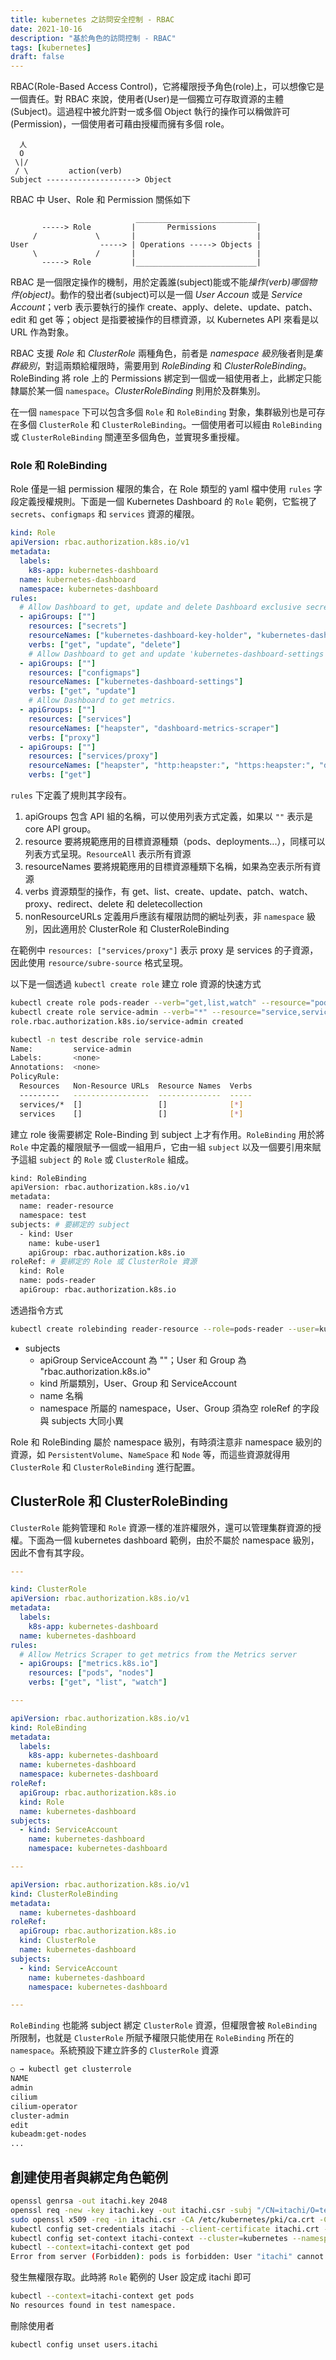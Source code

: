```yaml
---
title: kubernetes 之訪問安全控制 - RBAC
date: 2021-10-16
description: "基於角色的訪問控制 - RBAC"
tags: [kubernetes]
draft: false
---
```


RBAC(Role-Based Access Control)，它將權限授予角色(role)上，可以想像它是一個責任。對 RBAC 來說，使用者(User)是一個獨立可存取資源的主體(Subject)。這過程中被允許對一或多個 Object 執行的操作可以稱做許可(Permission)，一個使用者可藉由授權而擁有多個 role。

```
  人
  O
 \|/
 / \         action(verb)
Subject --------------------> Object
```


RBAC 中 User、Role 和 Permission 關係如下
``` 
                            ___________________________
       -----> Role         |       Permissions         |
     /             \       |                           |
User                -----> | Operations -----> Objects |
     \             /       |                           |
       -----> Role         |___________________________|
```

RBAC 是一個限定操作的機制，用於定義誰(subject)能或不能*操作(verb)*哪個*物件(object)*。動作的發出者(subject)可以是一個 *User Accoun* 或是 *Service Account*；verb 表示要執行的操作 create、apply、delete、update、patch、edit 和 get 等；object 是指要被操作的目標資源，以 Kubernetes API 來看是以 URL 作為對象。

RBAC 支援 *Role* 和 *ClusterRole* 兩種角色，前者是 *namespace 級別*後者則是*集群級別*，對這兩類給權限時，需要用到 *RoleBinding* 和 *ClusterRoleBinding*。RoleBinding 將 role 上的 Permissions 綁定到一個或一組使用者上，此綁定只能隸屬於某一個 `namespace`。*ClusterRoleBinding* 則用於及群集別。

在一個 `namespace` 下可以包含多個 `Role` 和 `RoleBinding` 對象，集群級別也是可存在多個 `ClusterRole` 和 `ClusterRoleBinding`。一個使用者可以經由 `RoleBinding` 或 `ClusterRoleBinding` 關連至多個角色，並實現多重授權。

### Role 和 RoleBinding
Role 僅是一組 permission 權限的集合，在 Role 類型的 yaml 檔中使用 `rules` 字段定義授權規則。下面是一個 Kubernetes Dashboard 的 `Role` 範例，它監視了 `secrets`、`configmaps` 和 `services` 資源的權限。

```yaml
kind: Role
apiVersion: rbac.authorization.k8s.io/v1
metadata:
  labels:
    k8s-app: kubernetes-dashboard
  name: kubernetes-dashboard
  namespace: kubernetes-dashboard
rules:
  # Allow Dashboard to get, update and delete Dashboard exclusive secrets.
  - apiGroups: [""]
    resources: ["secrets"]
    resourceNames: ["kubernetes-dashboard-key-holder", "kubernetes-dashboard-certs", "kubernetes-dashboard-csrf"]
    verbs: ["get", "update", "delete"]
    # Allow Dashboard to get and update 'kubernetes-dashboard-settings' config map.
  - apiGroups: [""]
    resources: ["configmaps"]
    resourceNames: ["kubernetes-dashboard-settings"]
    verbs: ["get", "update"]
    # Allow Dashboard to get metrics.
  - apiGroups: [""]
    resources: ["services"]
    resourceNames: ["heapster", "dashboard-metrics-scraper"]
    verbs: ["proxy"]
  - apiGroups: [""]
    resources: ["services/proxy"]
    resourceNames: ["heapster", "http:heapster:", "https:heapster:", "dashboard-metrics-scraper", "http:dashboard-metrics-scraper"]
    verbs: ["get"]
```

`rules` 下定義了規則其字段有。
1. apiGroups
包含 API 組的名稱，可以使用列表方式定義，如果以 `""` 表示是 core API group。
2. resource
要將規範應用的目標資源種類（pods、deployments...），同樣可以列表方式呈現。`ResourceAll` 表示所有資源
3. resourceNames
要將規範應用的目標資源種類下名稱，如果為空表示所有資源
4. verbs
資源類型的操作，有 get、list、create、update、patch、watch、proxy、redirect、delete 和 deletecollection 
5. nonResourceURLs
定義用戶應該有權限訪問的網址列表，非 `namespace` 級別，因此適用於 ClusterRole 和 ClusterRoleBinding

在範例中 `resources: ["services/proxy"]` 表示 proxy 是 services 的子資源，因此使用 `resource/subre-source` 格式呈現。

以下是一個透過 `kubectl create role` 建立 role 資源的快速方式

```bash
kubectl create role pods-reader --verb="get,list,watch" --resource="pods,pods/log" -n test
kubectl create role service-admin --verb="*" --resource="service,services/*" -n test
role.rbac.authorization.k8s.io/service-admin created

kubectl -n test describe role service-admin
Name:         service-admin
Labels:       <none>
Annotations:  <none>
PolicyRule:
  Resources   Non-Resource URLs  Resource Names  Verbs
  ---------   -----------------  --------------  -----
  services/*  []                 []              [*]
  services    []                 []              [*]
```

建立 role 後需要綁定 Role-Binding 到 subject 上才有作用。`RoleBinding` 用於將 `Role` 中定義的權限賦予一個或一組用戶，它由一組 `subject` 以及一個要引用來賦予這組 `subject` 的 `Role` 或 `ClusterRole` 組成。

```bash
kind: RoleBinding
apiVersion: rbac.authorization.k8s.io/v1
metadata:
  name: reader-resource
  namespace: test
subjects: # 要綁定的 subject
  - kind: User
    name: kube-user1
    apiGroup: rbac.authorization.k8s.io
roleRef: # 要綁定的 Role 或 ClusterRole 資源
  kind: Role
  name: pods-reader
  apiGroup: rbac.authorization.k8s.io
```

透過指令方式

```bash
kubectl create rolebinding reader-resource --role=pods-reader --user=kube-user1 -n testing
```

- subjects
  - apiGroup ServiceAccount 為 ""；User 和 Group 為 "rbac.authorization.k8s.io"
  - kind 所屬類別，User、Group 和 ServiceAccount 
  - name 名稱
  - namespace 所屬的 namespace，User、Group 須為空
roleRef 的字段與 subjects 大同小異

Role 和 RoleBinding 屬於 namespace 級別，有時須注意非 namespace 級別的資源，如 `PersistentVolume`、`NameSpace` 和 `Node` 等，而這些資源就得用 `ClusterRole` 和 `ClusterRoleBinding` 進行配置。

## ClusterRole 和 ClusterRoleBinding
`ClusterRole` 能夠管理和 `Role` 資源一樣的准許權限外，還可以管理集群資源的授權。下面為一個 kubernetes dashboard 範例，由於不屬於 namespace 級別，因此不會有其字段。

```yaml
---

kind: ClusterRole
apiVersion: rbac.authorization.k8s.io/v1
metadata:
  labels:
    k8s-app: kubernetes-dashboard
  name: kubernetes-dashboard
rules:
  # Allow Metrics Scraper to get metrics from the Metrics server
  - apiGroups: ["metrics.k8s.io"]
    resources: ["pods", "nodes"]
    verbs: ["get", "list", "watch"]

---

apiVersion: rbac.authorization.k8s.io/v1
kind: RoleBinding
metadata:
  labels:
    k8s-app: kubernetes-dashboard
  name: kubernetes-dashboard
  namespace: kubernetes-dashboard
roleRef:
  apiGroup: rbac.authorization.k8s.io
  kind: Role
  name: kubernetes-dashboard
subjects:
  - kind: ServiceAccount
    name: kubernetes-dashboard
    namespace: kubernetes-dashboard

---

apiVersion: rbac.authorization.k8s.io/v1
kind: ClusterRoleBinding
metadata:
  name: kubernetes-dashboard
roleRef:
  apiGroup: rbac.authorization.k8s.io
  kind: ClusterRole
  name: kubernetes-dashboard
subjects:
  - kind: ServiceAccount
    name: kubernetes-dashboard
    namespace: kubernetes-dashboard

---
```

`RoleBinding` 也能將 subject 綁定 `ClusterRole` 資源，但權限會被 `RoleBinding` 所限制，也就是 `ClusterRole` 所賦予權限只能使用在 `RoleBinding` 所在的 `namespace`。系統預設下建立許多的 `ClusterRole` 資源

```bash
○ → kubectl get clusterrole 
NAME                                                                   CREATED AT
admin                                                                  2021-11-27T08:03:26Z
cilium                                                                 2021-11-27T08:03:31Z
cilium-operator                                                        2021-11-27T08:03:31Z
cluster-admin                                                          2021-11-27T08:03:26Z
edit                                                                   2021-11-27T08:03:26Z
kubeadm:get-nodes                                                      2021-11-27T08:03:28Z
...
```

## 創建使用者與綁定角色範例

```bash
openssl genrsa -out itachi.key 2048
openssl req -new -key itachi.key -out itachi.csr -subj "/CN=itachi/O=test"
sudo openssl x509 -req -in itachi.csr -CA /etc/kubernetes/pki/ca.crt -CAkey /etc/kubernetes/pki/ca.key  -CAcreateserial -out itachi.crt -days 30
kubectl config set-credentials itachi --client-certificate itachi.crt --client-key itachi.key
kubectl config set-context itachi-context --cluster=kubernetes --namespace=test --user=itachi
kubectl --context=itachi-context get pod
Error from server (Forbidden): pods is forbidden: User "itachi" cannot list resource "pods" in API group "" in the namespace "test"
```

發生無權限存取。此時將 `Role` 範例的 User 設定成 itachi 即可
```bash
kubectl --context=itachi-context get pods
No resources found in test namespace.
```

刪除使用者
```bash
kubectl config unset users.itachi
```